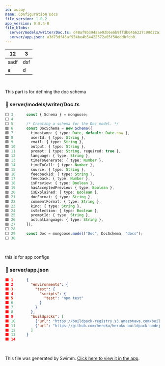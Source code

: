 ```yaml
---
id: xucuy
name: Configuration Docs
file_version: 1.0.2
app_version: 0.8.4-0
file_blobs:
  server/models/writer/Doc.ts: d48af9b394aae93b6e6b9ffdb04b6227c90d22a1
  server/app.json: a3d73df45af954be4b54422572a05f50dddbfcb0
---
```


|12  |3  |
|----|---|
|sadf|dsf|
|a   |d  |

<br/>

This part is for defining the doc schema
<!-- NOTE-swimm-snippet: the lines below link your snippet to Swimm -->
### 📄 server/models/writer/Doc.ts
```typescript
⬜ 3      const { Schema } = mongoose;
⬜ 4      
⬜ 5      /* Creating a schema for the Doc model. */
🟩 6      const DocSchema = new Schema({
🟩 7        timestamp: { type: Date, default: Date.now },
🟩 8        userId: { type: String },
🟩 9        email: { type: String },
🟩 10       output: { type: String },
🟩 11       prompt: { type: String, required: true },
🟩 12       language: { type: String },
🟩 13       timeToGenerate: { type: Number },
🟩 14       timeToCall: { type: Number },
🟩 15       source: { type: String },
🟩 16       feedbackId: { type: String },
🟩 17       feedback: { type: Number },
🟩 18       isPreview: { type: Boolean },
🟩 19       hasAcceptedPreview: { type: Boolean },
🟩 20       isExplained: { type: Boolean },
🟩 21       docFormat: { type: String },
🟩 22       commentFormat: { type: String },
🟩 23       kind: { type: String },
🟩 24       isSelection: { type: Boolean },
🟩 25       promptId: { type: String },
🟩 26       actualLanguage: { type: String },
🟩 27     });
⬜ 28     
⬜ 29     const Doc = mongoose.model("Doc", DocSchema, "docs");
⬜ 30     
```

<br/>

this is for app configs
<!-- NOTE-swimm-snippet: the lines below link your snippet to Swimm -->
### 📄 server/app.json
```json
🟩 1      {
🟩 2        "environments": {
🟩 3          "test": {
🟩 4            "scripts": {
🟩 5              "test": "npm test"
🟩 6            }
🟩 7          }
🟩 8        },
🟩 9        "buildpacks": [
🟩 10         {"url": "https://buildpack-registry.s3.amazonaws.com/buildpacks/emk/rust.tgz"},
🟩 11         {"url": "https://github.com/heroku/heroku-buildpack-nodejs#latest"}
🟩 12       ]
🟩 13     }
🟩 14     
```

<br/>

This file was generated by Swimm. [Click here to view it in the app](https://app.swimm.io/repos/Z2l0aHViJTNBJTNBd3JpdGVyJTNBJTNBYXJqdW50aGVwcm9ncmFtbWVy/docs/xucuy).